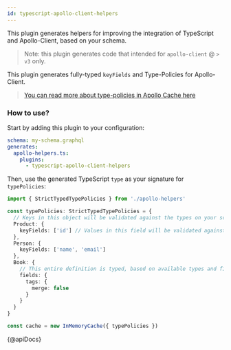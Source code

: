 ```yaml
---
id: typescript-apollo-client-helpers
---
```


This plugin generates helpers for improving the integration of TypeScript and Apollo-Client, based on your schema.

> Note: this plugin generates code that intended for `apollo-client` @ `> v3` only.

This plugin generates fully-typed `keyFields` and Type-Policies for Apollo-Client.

> [You can read more about type-policies in Apollo Cache here](https://apollographql.com/docs/react/caching/cache-configuration/#typepolicy-fields)

### How to use?

Start by adding this plugin to your configuration:

```yaml
schema: my-schema.graphql
generates:
  apollo-helpers.ts:
    plugins:
      - typescript-apollo-client-helpers
```

Then, use the generated TypeScript `type` as your signature for `typePolicies`:

```ts
import { StrictTypedTypePolicies } from './apollo-helpers'

const typePolicies: StrictTypedTypePolicies = {
  // Keys in this object will be validated against the types on your schema
  Product: {
    keyFields: ['id'] // Values in this field will be validated against the available fields from the Product type
  },
  Person: {
    keyFields: ['name', 'email']
  },
  Book: {
    // This entire definition is typed, based on available types and fields
    fields: {
      tags: {
        merge: false
      }
    }
  }
}

const cache = new InMemoryCache({ typePolicies })
```

{@apiDocs}
